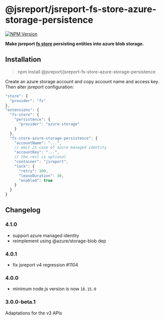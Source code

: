 # @jsreport/jsreport-fs-store-azure-storage-persistence
[![NPM Version](http://img.shields.io/npm/v/@jsreport/jsreport-fs-store-azure-storage-persistence.svg?style=flat-square)](https://npmjs.com/package/@jsreport/jsreport-fs-store-azure-storage-persistence)

**Make jsreport [fs store](https://jsreport.net/learn/fs-store) persisting entities into azure blob storage.**

## Installation

> npm install @jsreport/jsreport-fs-store-azure-storage-persistence

Create an azure storage account and copy account name and access key.  Then alter jsreport configuration:
```js
"store": {
  "provider": "fs"
},
"extensions": {
  "fs-store": {
    "persistence": {
      "provider": "azure-storage"
    }
  },
  "fs-store-azure-storage-persistence": {
    "accountName": "...",  
    // omit in case of azure managed identity  
    "accountKey": "...", 
    // the rest is optional    
    "container": "jsreport",
    "lock": {
      "retry": 100,
      "leaseDuration": 30,
      "enabled": true
    }
  }
}
```

## Changelog

### 4.1.0

- support azure managed identity
- reimplement using @azure/storage-blob dep

### 4.0.1

- fix jsreport v4 regression #1104

### 4.0.0

- minimum node.js version is now `18.15.0`

### 3.0.0-beta.1

Adaptations for the v3 APIs

